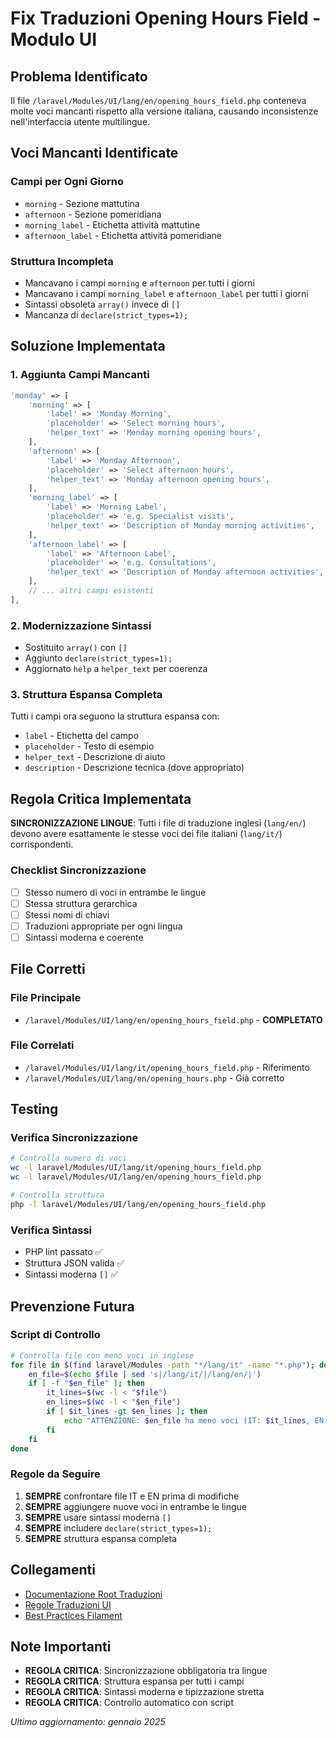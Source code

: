# Fix Traduzioni Opening Hours Field - Modulo UI

## Problema Identificato

Il file `/laravel/Modules/UI/lang/en/opening_hours_field.php` conteneva molte voci mancanti rispetto alla versione italiana, causando inconsistenze nell'interfaccia utente multilingue.

## Voci Mancanti Identificate

### Campi per Ogni Giorno
- `morning` - Sezione mattutina
- `afternoon` - Sezione pomeridiana  
- `morning_label` - Etichetta attività mattutine
- `afternoon_label` - Etichetta attività pomeridiane

### Struttura Incompleta
- Mancavano i campi `morning` e `afternoon` per tutti i giorni
- Mancavano i campi `morning_label` e `afternoon_label` per tutti i giorni
- Sintassi obsoleta `array()` invece di `[]`
- Mancanza di `declare(strict_types=1);`

## Soluzione Implementata

### 1. Aggiunta Campi Mancanti
```php
'monday' => [
    'morning' => [
        'label' => 'Monday Morning',
        'placeholder' => 'Select morning hours',
        'helper_text' => 'Monday morning opening hours',
    ],
    'afternoon' => [
        'label' => 'Monday Afternoon',
        'placeholder' => 'Select afternoon hours',
        'helper_text' => 'Monday afternoon opening hours',
    ],
    'morning_label' => [
        'label' => 'Morning Label',
        'placeholder' => 'e.g. Specialist visits',
        'helper_text' => 'Description of Monday morning activities',
    ],
    'afternoon_label' => [
        'label' => 'Afternoon Label',
        'placeholder' => 'e.g. Consultations',
        'helper_text' => 'Description of Monday afternoon activities',
    ],
    // ... altri campi esistenti
],
```

### 2. Modernizzazione Sintassi
- Sostituito `array()` con `[]`
- Aggiunto `declare(strict_types=1);`
- Aggiornato `help` a `helper_text` per coerenza

### 3. Struttura Espansa Completa
Tutti i campi ora seguono la struttura espansa con:
- `label` - Etichetta del campo
- `placeholder` - Testo di esempio
- `helper_text` - Descrizione di aiuto
- `description` - Descrizione tecnica (dove appropriato)

## Regola Critica Implementata

**SINCRONIZZAZIONE LINGUE**: Tutti i file di traduzione inglesi (`lang/en/`) devono avere esattamente le stesse voci dei file italiani (`lang/it/`) corrispondenti.

### Checklist Sincronizzazione
- [ ] Stesso numero di voci in entrambe le lingue
- [ ] Stessa struttura gerarchica
- [ ] Stessi nomi di chiavi
- [ ] Traduzioni appropriate per ogni lingua
- [ ] Sintassi moderna e coerente

## File Corretti

### File Principale
- `/laravel/Modules/UI/lang/en/opening_hours_field.php` - **COMPLETATO**

### File Correlati
- `/laravel/Modules/UI/lang/it/opening_hours_field.php` - Riferimento
- `/laravel/Modules/UI/lang/en/opening_hours.php` - Già corretto

## Testing

### Verifica Sincronizzazione
```bash
# Controlla numero di voci
wc -l laravel/Modules/UI/lang/it/opening_hours_field.php
wc -l laravel/Modules/UI/lang/en/opening_hours_field.php

# Controlla struttura
php -l laravel/Modules/UI/lang/en/opening_hours_field.php
```

### Verifica Sintassi
- PHP lint passato ✅
- Struttura JSON valida ✅
- Sintassi moderna `[]` ✅

## Prevenzione Futura

### Script di Controllo
```bash
# Controlla file con meno voci in inglese
for file in $(find laravel/Modules -path "*/lang/it" -name "*.php"); do
    en_file=$(echo $file | sed 's|/lang/it/|/lang/en/|')
    if [ -f "$en_file" ]; then
        it_lines=$(wc -l < "$file")
        en_lines=$(wc -l < "$en_file")
        if [ $it_lines -gt $en_lines ]; then
            echo "ATTENZIONE: $en_file ha meno voci (IT: $it_lines, EN: $en_lines)"
        fi
    fi
done
```

### Regole da Seguire
1. **SEMPRE** confrontare file IT e EN prima di modifiche
2. **SEMPRE** aggiungere nuove voci in entrambe le lingue
3. **SEMPRE** usare sintassi moderna `[]`
4. **SEMPRE** includere `declare(strict_types=1);`
5. **SEMPRE** struttura espansa completa

## Collegamenti

- [Documentazione Root Traduzioni](../../../../docs/translation_standards_links.md)
- [Regole Traduzioni UI](translation_rules.md)
- [Best Practices Filament](filament_best_practices.md)

## Note Importanti

- **REGOLA CRITICA**: Sincronizzazione obbligatoria tra lingue
- **REGOLA CRITICA**: Struttura espansa per tutti i campi
- **REGOLA CRITICA**: Sintassi moderna e tipizzazione stretta
- **REGOLA CRITICA**: Controllo automatico con script

*Ultimo aggiornamento: gennaio 2025* 